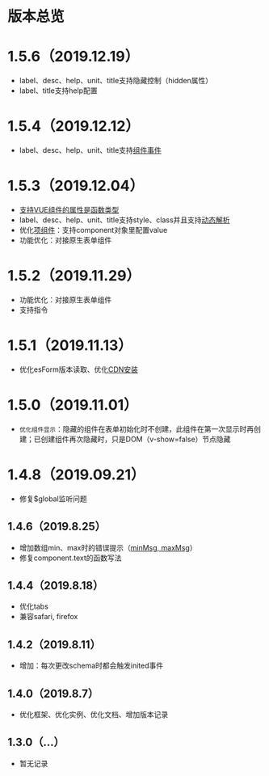 # 版本总览

# 1.5.6（2019.12.19）
- label、desc、help、unit、title支持隐藏控制（hidden属性）
- label、title支持help配置

# 1.5.4（2019.12.12）
- label、desc、help、unit、title支持[组件事件](../base/com-format.md#组件事件)

# 1.5.3（2019.12.04）
- [支持VUE组件的属性是函数类型](../base/com-format.md#当props里面的某属性是的类型是函数怎么办？)
- label、desc、help、unit、title支持style、class并且支持[动态解析](../base/com-standard.md)
- 优化[项组件](../base/component.md)：支持component对象里配置value
- 功能优化：对接原生表单组件

# 1.5.2（2019.11.29）
- 功能优化：对接原生表单组件
- 支持指令

# 1.5.1（2019.11.13）
- 优化esForm版本读取、优化[CDN安装](../base/install.md#npm安装)

# 1.5.0（2019.11.01）
- `优化组件显示`：隐藏的组件在表单初始化时不创建，此组件在第一次显示时再创建；已创建组件再次隐藏时，只是DOM（v-show=false）节点隐藏

# 1.4.8（2019.09.21）
- 修复$global监听问题

## 1.4.6（2019.8.25）
- 增加数组min、max时的错误提示（[minMsg, maxMsg](../base/array.md#配置属性)）
- 修复component.text的函数写法

## 1.4.4（2019.8.18）
- 优化tabs
- 兼容safari, firefox

## 1.4.2（2019.8.11）
- 增加：每次更改schema时都会触发inited事件

## 1.4.0（2019.8.7）
- 优化框架、优化实例、优化文档、增加版本记录

## 1.3.0（...）
- 暂无记录
